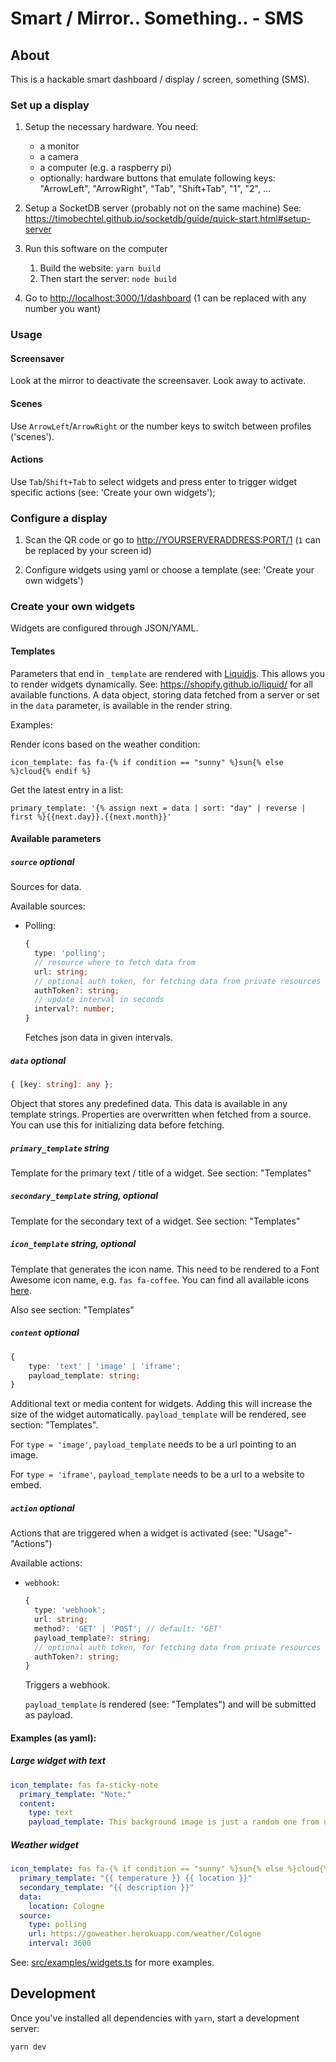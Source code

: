 # Smart / Mirror.. Something.. - SMS

## About

This is a hackable smart dashboard / display / screen, something (SMS).

### Set up a display

1. Setup the necessary hardware. You need:

   - a monitor
   - a camera
   - a computer (e.g. a raspberry pi)
   - optionally: hardware buttons that emulate following keys: "ArrowLeft", "ArrowRight", "Tab", "Shift+Tab", "1", "2", ...

2. Setup a SocketDB server (probably not on the same machine)
   See: <https://timobechtel.github.io/socketdb/guide/quick-start.html#setup-server>

3. Run this software on the computer

   1. Build the website: `yarn build`
   2. Then start the server: `node build`

4. Go to <http://localhost:3000/1/dashboard>
   (1 can be replaced with any number you want)

### Usage

#### Screensaver

Look at the mirror to deactivate the screensaver. Look away to activate.

#### Scenes

Use `ArrowLeft`/`ArrowRight` or the number keys to switch between profiles ('scenes').

#### Actions

Use `Tab`/`Shift+Tab` to select widgets and press enter to trigger widget specific actions (see: 'Create your own widgets');

### Configure a display

1. Scan the QR code or go to <http://YOURSERVERADDRESS:PORT/1> (`1` can be replaced by your screen id)

2. Configure widgets using yaml or choose a template (see: 'Create your own widgets')

### Create your own widgets

Widgets are configured through JSON/YAML.

#### Templates

Parameters that end in `_template` are rendered with [Liquidjs](https://liquidjs.com/).
This allows you to render widgets dynamically. See: <https://shopify.github.io/liquid/> for all available functions.
A data object, storing data fetched from a server or set in the `data` parameter, is available in the render string.

Examples:

Render icons based on the weather condition:

```
icon_template: fas fa-{% if condition == "sunny" %}sun{% else %}cloud{% endif %}
```

Get the latest entry in a list:

```
primary_template: '{% assign next = data | sort: "day" | reverse | first %}{{next.day}}.{{next.month}}'
```

#### Available parameters

##### `source` _optional_

Sources for data.

Available sources:

- Polling:

  ```ts
  {
    type: 'polling';
    // resource where to fetch data from
    url: string;
    // optional auth token, for fetching data from private resources
    authToken?: string;
    // update interval in seconds
    interval?: number;
  }
  ```

  Fetches json data in given intervals.

##### `data` _optional_

```ts
{ [key: string]: any };
```

Object that stores any predefined data. This data is available in any template strings.
Properties are overwritten when fetched from a source. You can use this for initializing data before fetching.

##### `primary_template` string

Template for the primary text / title of a widget. See section: "Templates"

##### `secondary_template` string, _optional_

Template for the secondary text of a widget. See section: "Templates"

##### `icon_template` string, _optional_

Template that generates the icon name. This need to be rendered to a Font Awesome icon name, e.g. `fas fa-coffee`.
You can find all available icons [here](https://fontawesome.com/v5.15/icons?d=gallery&p=2&m=free).

Also see section: "Templates"

##### `content` _optional_

```ts
{
	type: 'text' | 'image' | 'iframe';
	payload_template: string;
}
```

Additional text or media content for widgets. Adding this will increase the size of the widget automatically.
`payload_template` will be rendered, see section: "Templates".

For `type = 'image'`, `payload_template` needs to be a url pointing to an image.

For `type = 'iframe'`, `payload_template` needs to be a url to a website to embed.

##### `action` _optional_

Actions that are triggered when a widget is activated (see: "Usage"-"Actions")

Available actions:

- `webhook`:

  ```ts
  {
    type: 'webhook';
    url: string;
    method?: 'GET' | 'POST'; // default: 'GET'
    payload_template?: string;
    // optional auth token, for fetching data from private resources
    authToken?: string;
  }
  ```

  Triggers a webhook.

  `payload_template` is rendered (see: "Templates") and will be submitted as payload.

#### Examples (as yaml):

##### Large widget with text

```yaml
icon_template: fas fa-sticky-note
  primary_template: "Note:"
  content:
    type: text
    payload_template: This background image is just a random one from unsplash.
```

##### Weather widget

```yaml
icon_template: fas fa-{% if condition == "sunny" %}sun{% else %}cloud{% endif %}
  primary_template: "{{ temperature }} {{ location }}"
  secondary_template: "{{ description }}"
  data:
    location: Cologne
  source:
    type: polling
    url: https://goweather.herokuapp.com/weather/Cologne
    interval: 3600
```

See: [src/examples/widgets.ts](https://github.com/TimoBechtel/smart-screen/blob/main/src/examples/widgets.ts) for more examples.

## Development

Once you've installed all dependencies with `yarn`, start a development server:

```bash
yarn dev
```
